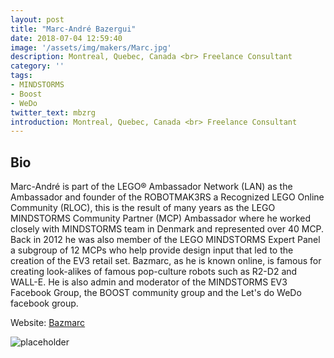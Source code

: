 ```yaml
---
layout: post
title: "Marc-André Bazergui"
date: 2018-07-04 12:59:40
image: '/assets/img/makers/Marc.jpg'
description: Montreal, Quebec, Canada <br> Freelance Consultant
category: ''
tags:
- MINDSTORMS
- Boost
- WeDo
twitter_text: mbzrg
introduction: Montreal, Quebec, Canada <br> Freelance Consultant
---
```




## Bio


Marc-André is part of the LEGO® Ambassador Network (LAN) as the Ambassador and founder of the ROBOTMAK3RS a Recognized LEGO Online Community (RLOC), this is the result of many years as the LEGO MINDSTORMS Community Partner (MCP) Ambassador where he worked closely with MINDSTORMS team in Denmark  and represented over 40 MCP.  Back in 2012 he was also member of the LEGO MINDSTORMS Expert Panel a subgroup of 12 MCPs who help provide design input that led to the creation of the EV3 retail set. Bazmarc, as he is known online, is famous for creating look-alikes of famous pop-culture robots such as R2-D2 and WALL-E. He is also admin and moderator of the MINDSTORMS EV3 Facebook Group, the BOOST community group and the Let's do WeDo facebook group.


Website: [Bazmarc](http://www.Bazmarc.ca)


![placeholder](https://lh3.googleusercontent.com/-CfC57wVBFaM/Wz2UOGcebuI/AAAAAAADyvs/sGkl0KhJYuEsKmvu6gWsjDqY6js02YecwCEwYBhgL/h240/Screen%2BShot%2B2018-07-04%2Bat%2B11.44.15%2BPM.png "ambassador@robotmak3rs.com")
